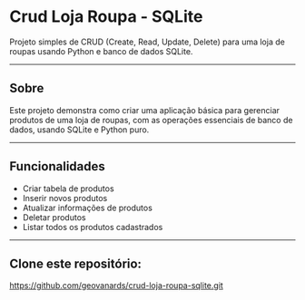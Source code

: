 # Crud Loja Roupa - SQLite

Projeto simples de CRUD (Create, Read, Update, Delete) para uma loja de roupas usando Python e banco de dados SQLite.

---

## Sobre

Este projeto demonstra como criar uma aplicação básica para gerenciar produtos de uma loja de roupas, com as operações essenciais de banco de dados, usando SQLite e Python puro.

---

## Funcionalidades

- Criar tabela de produtos
- Inserir novos produtos
- Atualizar informações de produtos
- Deletar produtos
- Listar todos os produtos cadastrados

---
## Clone este repositório:

https://github.com/geovanards/crud-loja-roupa-sqlite.git

